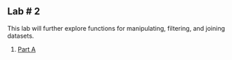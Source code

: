 ## Lab # 2

This lab will further explore functions for manipulating, filtering, and joining datasets. 


1. [Part A](https://github.com/msalloum/econ128/blob/master/Labs/Lab2/Lab1_PartA_Pandas_vs_SQL.ipynb) 

